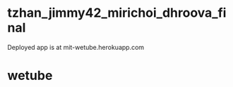 tzhan_jimmy42_mirichoi_dhroova_final
====================================

Deployed app is at mit-wetube.herokuapp.com
# wetube
